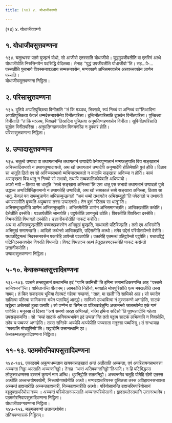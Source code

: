 ```yaml
---
title: (१४) ४. योधाजीववग्गो

---
```

(१४) ४. योधाजीववग्गो  


## १. योधाजीवसुत्तवण्णना

१३४. चतुत्थस्स पठमे युज्झनं योधो, सो आजीवो एतस्साति योधाजीवो। युद्धमुपजीवतीति वा एतस्मिं अत्थे योधाजीवोति निरुत्तिनयेन पदसिद्धि वेदितब्बा। तेनाह ‘‘युद्धं उपजीवतीति योधाजीवो’’ति। सह…पे॰… पस्सतीति पुब्बभागे विपस्सनापञ्ञाय सम्मसनवसेन, मग्गक्खणे अभिसमयवसेन अत्तपच्चक्खेन ञाणेन पस्सति।  
योधाजीवसुत्तवण्णना निट्ठिता।  


## २. परिसासुत्तवण्णना

१३५. दुतिये अप्पटिपुच्छित्वा विनीताति ‘‘तं किं मञ्ञथ, भिक्खवे, रूपं निच्चं वा अनिच्चं वा’’तिआदिना अप्पटिपुच्छित्वा केवलं धम्मदेसनावसेनेव विनीतपरिसा। दुब्बिनीतपरिसाति दुक्खेन विनीतपरिसा। पुच्छित्वा विनीताति ‘‘तं किं मञ्ञथ, भिक्खवे’’तिआदिना पुच्छित्वा अनुमतिग्गहणवसेन विनीता। सुविनीतपरिसाति सुखेन विनीतपरिसा। अनुमतिग्गहणवसेन विनयनञ्हि न दुक्करं होति।  
परिसासुत्तवण्णना निट्ठिता।  


## ४. उप्पादासुत्तवण्णना

१३७. चतुत्थे उप्पादा वा तथागतानन्ति तथागतानं उप्पादेपि वेनेय्यपुग्गलानं मग्गफलुप्पत्ति विय सङ्खारानं अनिच्चादिसभावो न तथागतुप्पादायत्तो, अथ खो तथागतानं उप्पादेपि अनुप्पादेपि होतिमेवाति वुत्तं होति। ठिताव सा धातूति ठितो एव सो अनिच्चसभावो ब्यभिचाराभावतो न कदाचि सङ्खारा अनिच्चा न होति। कामं असङ्खता विय धातु न निच्चो सो सभावो, तथापि सब्बकालिकोयेवाति अधिप्पायो।  
अपरो नयो – ठिताव सा धातूति ‘‘सब्बे सङ्खारा अनिच्चा’’ति एसा धातु एस सभावो तथागतानं उप्पादतो पुब्बे उद्धञ्च अप्पटिविज्झियमानो न तथागतेहि उप्पादितो, अथ खो सब्बकालं सब्बे सङ्खारा अनिच्चा, ठिताव सा धातु, केवलं पन सयम्भुञाणेन अभिसम्बुज्झनतो ‘‘अयं धम्मो तथागतेन अभिसम्बुद्धो’’ति पवेदनतो च तथागतो धम्मस्सामीति वुच्चति अपुब्बस्स तस्स उप्पादनतो। तेन वुत्तं ‘‘ठिताव सा धातू’’ति।  
अभिसम्बुज्झतीति ञाणेन अभिसम्बुज्झति। अभिसमेतीति ञाणेन अभिसमागच्छति। आचिक्खतीति कथेति। देसेतीति दस्सेति। पञ्ञापेतीति जानापेति। पट्ठपेतीति ञाणमुखे ठपेति। विवरतीति विवरित्वा दस्सेति। विभजतीति विभागतो दस्सेति। उत्तानीकरोतीति पाकटं करोति।  
अथ वा अभिसम्बुज्झतीति पच्चक्खकरणेन अभिमुखं बुज्झति, याथावतो पटिविज्झति। ततो एव अभिसमेति अभिमुखं समागच्छति। आदितो कथेन्तो आचिक्खति, उद्दिसतीति अत्थो। तमेव उद्देसं परियोसापेन्तो देसेति। यथाउद्दिट्ठमत्थं निदस्सनवसेन पकारेहि ञापेन्तो पञ्ञापेति। पकारेहि एतमत्थं पतिट्ठपेन्तो पट्ठपेति। यथाउद्दिट्ठं पटिनिदस्सनवसेन विवरति विभजति। विवटं विभत्तञ्च अत्थं हेतूदाहरणदस्सनेहि पाकटं करोन्तो उत्तानीकरोति।  
उप्पादासुत्तवण्णना निट्ठिता।  


## ५-१०. केसकम्बलसुत्तादिवण्णना

१३८-१४३. पञ्चमे तन्तावुतानं वत्थानन्ति इदं ‘‘यानि कानिची’’ति इमिना समानाधिकरणन्ति आह ‘‘पच्चत्ते सामिवचन’’न्ति। वायितानन्ति वीतानम्। लामकोति निहीनो, मक्खलि मोघपुरिसोति एत्थ मक्खलीति तस्स नामम्। तं किर सकद्दमाय भूमिया तेलघटं गहेत्वा गच्छन्तं, ‘‘तात, मा खली’’ति सामिको आह। सो पमादेन खलित्वा पतित्वा सामिकस्स भयेन पलायितुं आरद्धो। सामिको उपधावित्वा नं दुस्सकण्णे अग्गहेसि, साटकं छड्डेत्वा अचेलको हुत्वा पलायि। सो पण्णेन वा तिणेन वा पटिच्छादेतुम्पि अजानन्तो जातरूपेनेव एकं गामं पाविसि। मनुस्सा तं दिस्वा ‘‘अयं समणो अरहा अप्पिच्छो, नत्थि इमिना सदिसो’’ति पूवभत्तादीनि गहेत्वा उपसङ्कमन्ति। सो ‘‘मय्हं साटकं अनिवत्थभावेन इदं उप्पन्न’’न्ति ततो पट्ठाय साटकं लभित्वापि न निवासेसि, तदेव च पब्बज्जं अग्गहेसि। तस्स सन्तिके अञ्ञेपि अञ्ञेपीति पञ्चसता मनुस्सा पब्बजिंसु। तं सन्धायाह ‘‘मक्खलि मोघपुरिसो’’ति। छट्ठादीनि उत्तानत्थानि एव।  
केसकम्बलसुत्तादिवण्णना निट्ठिता।  


## ११-१३. पठममोरनिवापसुत्तादिवण्णना

१४४-१४६. एकादसमे अकुप्पधम्मताय खयवयसङ्खातं अन्तं अतीताति अच्चन्ता, एवं अपरिहायनसभावत्ता अच्चन्ता निट्ठा अस्साति अच्चन्तनिट्ठो। तेनाह ‘‘अन्तं अतिक्कन्तनिट्ठो’’तिआदि। न हि पटिविद्धस्स लोकुत्तरधम्मस्स दस्सनं कुप्पनं नाम अत्थि। धुवनिट्ठोति सततनिट्ठो। अच्चन्तमेव चतूहि योगेहि खेमो एतस्स अत्थीति अच्चन्तयोगक्खेमी, निच्चयोगक्खेमीति अत्थो। मग्गब्रह्मचरियस्स वुसितत्ता तस्स अविहायनसभावत्ता अच्चन्तं ब्रह्मचारीति अच्चन्तब्रह्मचारी, निच्चब्रह्मचारीति अत्थो। परियोसानन्ति ब्रह्मचरियपरियोसानं वट्टदुक्खपरियोसानञ्च । अच्चन्तं परियोसानमस्साति अच्चन्तपरियोसानो। द्वादसमतेरसमानि उत्तानत्थानेव।  
पठममोरनिवापसुत्तादिवण्णना निट्ठिता।  
योधाजीववग्गवण्णना निट्ठिता।  
१४७-१५६. मङ्गलवग्गो उत्तानत्थोयेव।  
ततियपण्णासकं निट्ठितम्।  